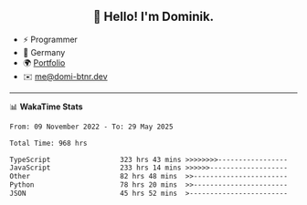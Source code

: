 <h2 align="center">👋 Hello! I'm Dominik.</h2>

- ⚡ Programmer
- 📍 Germany
- 🌍 [Portfolio](https://domi-btnr.dev)
- ✉️ [me@domi-btnr.dev](mailto://me@domi-btnr.dev)

---
📊 **WakaTime Stats**
<!--START_SECTION:waka-->

```txt
From: 09 November 2022 - To: 29 May 2025

Total Time: 968 hrs

TypeScript                 323 hrs 43 mins >>>>>>>>-----------------   33.44 %
JavaScript                 233 hrs 14 mins >>>>>>-------------------   24.10 %
Other                      82 hrs 48 mins  >>-----------------------   08.55 %
Python                     78 hrs 20 mins  >>-----------------------   08.09 %
JSON                       45 hrs 52 mins  >------------------------   04.74 %
```

<!--END_SECTION:waka-->
